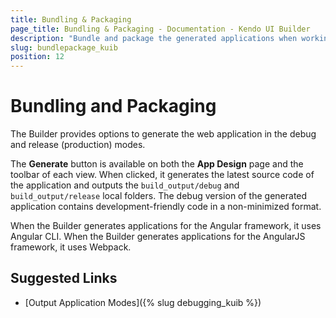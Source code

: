 ```yaml
---
title: Bundling & Packaging
page_title: Bundling & Packaging - Documentation - Kendo UI Builder
description: "Bundle and package the generated applications when working with the Kendo UI Builder tool for creating and managing Angular and AngularJS-based web applications."
slug: bundlepackage_kuib
position: 12
---
```


# Bundling and Packaging

The Builder provides options to generate the web application in the debug and release (production) modes.

The **Generate** button is available on both the **App Design** page and the toolbar of each view. When clicked, it generates the latest source code of the application and outputs the `build_output/debug` and `build_output/release` local folders. The debug version of the generated application contains development-friendly code in a non-minimized format.

When the Builder generates applications for the Angular framework, it uses Angular CLI. When the Builder generates applications for the AngularJS framework, it uses Webpack.

## Suggested Links

* [Output Application Modes]({% slug debugging_kuib %})

